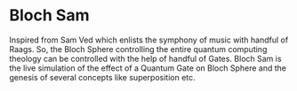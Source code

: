 # Bloch Sam

Inspired from Sam Ved which enlists the symphony of music with handful of Raags. So, the Bloch Sphere controlling the entire quantum computing theology can be controlled with the help of handful of Gates. Bloch Sam is the live simulation of the effect of a Quantum Gate on Bloch Sphere and the genesis of several concepts like superposition etc.
